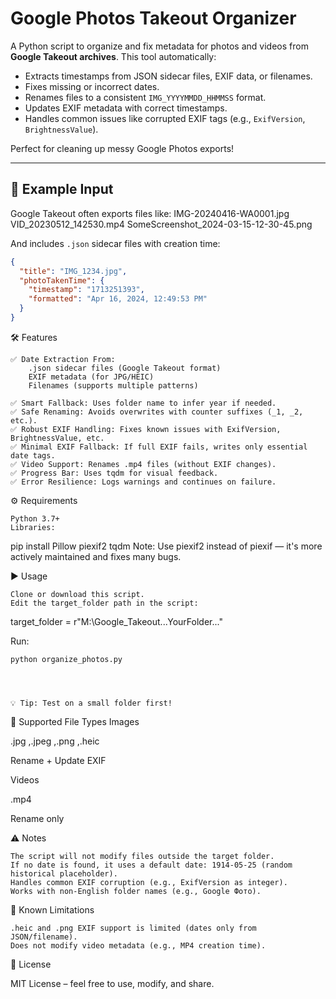 # Google Photos Takeout Organizer

A Python script to organize and fix metadata for photos and videos from **Google Takeout archives**. This tool automatically:

- Extracts timestamps from JSON sidecar files, EXIF data, or filenames.
- Fixes missing or incorrect dates.
- Renames files to a consistent `IMG_YYYYMMDD_HHMMSS` format.
- Updates EXIF metadata with correct timestamps.
- Handles common issues like corrupted EXIF tags (e.g., `ExifVersion`, `BrightnessValue`).

Perfect for cleaning up messy Google Photos exports!

---

## 📁 Example Input

Google Takeout often exports files like:
IMG-20240416-WA0001.jpg
VID_20230512_142530.mp4
SomeScreenshot_2024-03-15-12-30-45.png


And includes `.json` sidecar files with creation time:
```json
{
  "title": "IMG_1234.jpg",
  "photoTakenTime": {
    "timestamp": "1713251393",
    "formatted": "Apr 16, 2024, 12:49:53 PM"
  }
}
```

🛠️ Features 

    ✅ Date Extraction From:
        .json sidecar files (Google Takeout format)
        EXIF metadata (for JPG/HEIC)
        Filenames (supports multiple patterns)
         
    ✅ Smart Fallback: Uses folder name to infer year if needed.
    ✅ Safe Renaming: Avoids overwrites with counter suffixes (_1, _2, etc.).
    ✅ Robust EXIF Handling: Fixes known issues with ExifVersion, BrightnessValue, etc.
    ✅ Minimal EXIF Fallback: If full EXIF fails, writes only essential date tags.
    ✅ Video Support: Renames .mp4 files (without EXIF changes).
    ✅ Progress Bar: Uses tqdm for visual feedback.
    ✅ Error Resilience: Logs warnings and continues on failure.
     

 
⚙️ Requirements 

    Python 3.7+
    Libraries:

pip install Pillow piexif2 tqdm
    Note: Use piexif2 instead of piexif — it's more actively maintained and fixes many bugs. 

▶️ Usage 

    Clone or download this script.
    Edit the target_folder path in the script:

target_folder = r"M:\Google_Takeout\...YourFolder..."
 
 
Run:

    python organize_photos.py
     
     
     

    💡 Tip: Test on a small folder first! 
     

 
📂 Supported File Types 
Images
	
.jpg
,.jpeg
,.png
,.heic
	
Rename + Update EXIF

Videos
	
.mp4
	
Rename only
 
 
 
⚠️ Notes 

    The script will not modify files outside the target folder.
    If no date is found, it uses a default date: 1914-05-25 (random historical placeholder).
    Handles common EXIF corruption (e.g., ExifVersion as integer).
    Works with non-English folder names (e.g., Google Фото).
     

 
🛑 Known Limitations 

    .heic and .png EXIF support is limited (dates only from JSON/filename).
    Does not modify video metadata (e.g., MP4 creation time).
     

 
📄 License 

MIT License – feel free to use, modify, and share. 
